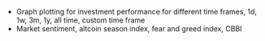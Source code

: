 - Graph plotting for investment performance for different time frames, 1d, 1w, 3m, 1y, all time, custom time frame
- Market sentiment, altcoin season index, fear and greed index, CBBI
